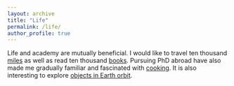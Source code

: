 ```yaml
---
layout: archive
title: "Life"
permalink: /life/
author_profile: true
---
```


<!-- {% include base_path %} -->

Life and academy are mutually beneficial. I would like to travel ten thousand [miles](https://feiyao-edinburgh.github.io/files/miles.html) as well as read ten thousand [books](https://feiyao-edinburgh.github.io/files/books.pdf). Pursuing PhD abroad have also made me gradually familiar and fascinated with [cooking](https://feiyao-edinburgh.github.io/files/cooking.slides.html). It is also interesting to explore [objects in Earth orbit](http://stuffin.space/).
